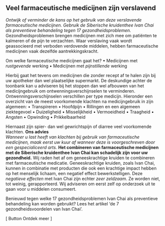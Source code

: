 ## Veel farmaceutische medicijnen zijn verslavend 

_Ontwijk of verminder de kans op het gebruik van deze verslavende farmaceutische medicijnen. Gebruik de Siberische kruidenthee Ivan Chai als preventieve behandeling tegen 17 gezondheidsproblemen._
Gezondheidsproblemen brengen medicijnen met zich mee om patiënten te kalmeren of de pijn te verzachten. Waar verslaving vaak wordt geassocieerd met verboden verdovende middelen, hebben farmaceutische medicijnen vaak dezelfde aantrekkingskracht.  

Om welke farmaceutische medicijnen gaat het? 
•	Medicijnen met _rustgevende_ werking
•	Medicijnen met _pijnstillende_ werking 

Hierbij gaat het tevens om medicijnen die zonder recept af te halen zijn bij uw apotheker dan wel plaatselijke supermarkt. De deskundige achter de toonbank kan u adviseren bij het stoppen dan wel afbouwen van het medicijngebruik om ontwenningsverschijnselen te verminderen. 
Ontwenningsverschijnselen verschillen per type medicijn. Hieronder een overzicht van de meest voorkomende klachten na medicijngebruik in zijn algemeen: 
•	Transpireren 
•	Hoofdpijn
•	Rillingen en een algemeen ziektegevoel
•	Duizeligheid
•	Misselijkheid
•	Vermoeidheid
•	Traagheid
•	Angsten
•	Opwinding
•	Prikkelbaarheid

Hiernaast zijn spier- dan wel gewrichtspijn of diarree veel voorkomende klachten.
**Ons advies** <br>
_Wanneer u last heeft van klachten bij gebruik van farmaceutische medicijnen, maak eerst uw kuur af wanneer deze is voorgeschreven door een gespecialiceerd arts._
**Het combineren van farmaceutische medicijnen met de Siberische kruidenthee Ivan Chai kan schadelijk zijn voor uw gezondheid.** Wij raden het af om geneeskrachtige kruiden te combineren met farmaceutische medicatie.  Geneeskrachtige kruiden, zoals Ivan Chai, kunnen in combinatie met producten die ook een krachtige impact hebben op het menselijk lichaam, een negatief effect bewerkstelligen. Deze _negatieve effecten_ met Ivan Chai zijn echter _zeer zeldzaam_. Ze worden niet, tot weinig, gerapporteerd. Wij adviseren om eerst zelf op onderzoek uit te gaan voor u middelen consumeert. 

Benieuwd tegen welke 17 gezondheidsproblemen Ivan Chai als preventieve behandeling kan worden gebruikt? Lees het artikel ‘de 7 gezondheidsvoordelen van Ivan Chai’.

[ Button Ontdek meer ]
